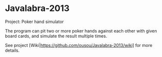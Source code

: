 Javalabra-2013
==============

Project: Poker hand simulator

The program can pit two or more poker hands against each other with given
board cards, and simulate the result multiple times.

See project [Wiki|https://github.com/ousou/Javalabra-2013/wiki] for more details.
